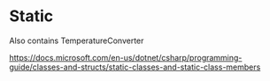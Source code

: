 # Static

Also contains TemperatureConverter

https://docs.microsoft.com/en-us/dotnet/csharp/programming-guide/classes-and-structs/static-classes-and-static-class-members
